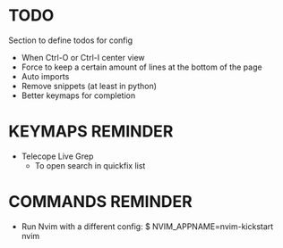 # TODO

Section to define todos for config

- When Ctrl-O or Ctrl-I center view
- Force to keep a certain amount of lines at the bottom of the page
- Auto imports
- Remove snippets (at least in python)
- Better keymaps for completion

# KEYMAPS REMINDER

- Telecope Live Grep
  - <C-q> To open search in quickfix list

# COMMANDS REMINDER

- Run Nvim with a different config: $ NVIM_APPNAME=nvim-kickstart nvim
